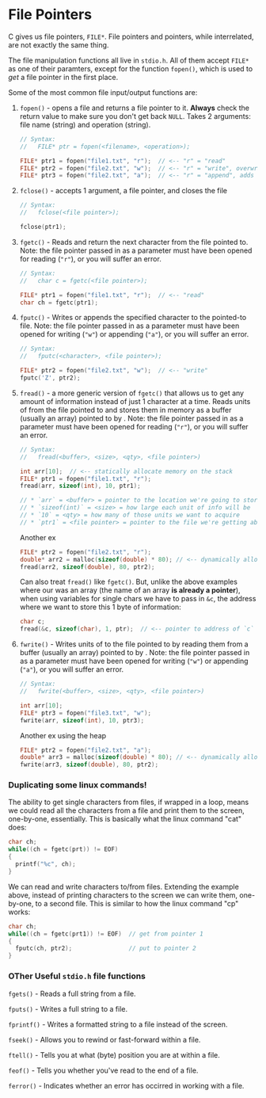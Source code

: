 # File Pointers

C gives us file pointers, `FILE*`. File pointers and pointers, while interrelated, are not exactly the same thing.

The file manipulation functions all live in `stdio.h`. All of them accept `FILE*` as one of their paramters, except for the function `fopen()`, which is used to _get_ a file pointer in the first place.

Some of the most common file input/output functions are:

1. `fopen()` - opens a file and returns a file pointer to it. **Always** check the return value to make sure you don't get back `NULL`. Takes 2 arguments: file name (string) and operation (string).

    ```C
    // Syntax:
    //   FILE* ptr = fopen(<filename>, <operation>);
    
    FILE* ptr1 = fopen("file1.txt", "r");  // <-- "r" = "read"
    FILE* ptr2 = fopen("file2.txt", "w");  // <-- "r" = "write", overwrites existing files
    FILE* ptr3 = fopen("file2.txt", "a");  // <-- "r" = "append", adds to the end of existing file
    ```

2. `fclose()` - accepts 1 argument, a file pointer, and closes the file

    ```C
    // Syntax:
    //   fclose(<file pointer>);
    
    fclose(ptr1);
    ```

3. `fgetc()` - Reads and return the next character from the file pointed to. Note: the file pointer passed in as a parameter must have been opened for reading (`"r"`), or you will suffer an error.

    ```C
    // Syntax:
    //   char c = fgetc(<file pointer>);
    
    FILE* ptr1 = fopen("file1.txt", "r");  // <-- "read"
    char ch = fgetc(ptr1);
    ```

4. `fputc()` - Writes or appends the specified character to the pointed-to file. Note: the file pointer passed in as a parameter must have been opened for writing (`"w"`) or appending (`"a"`), or you will suffer an error.

    ```C
    // Syntax:
    //   fputc(<character>, <file pointer>);
    
    FILE* ptr2 = fopen("file2.txt", "w");  // <-- "write"
    fputc('Z', ptr2);
    ```

5. `fread()` - a more generic version of `fgetc()` that allows us to get any amount of information instead of just 1 character at a time. Reads <qty> units of <size> from the file pointed to and stores them in memory as a buffer (usually an array) pointed to by <buffer>. Note: the file pointer passed in as a parameter must have been opened for reading (`"r"`), or you will suffer an error.

    ```C
    // Syntax:
    //   fread(<buffer>, <size>, <qty>, <file pointer>)

    int arr[10];  // <-- statically allocate memory on the stack
    FILE* ptr1 = fopen("file1.txt", "r");
    fread(arr, sizeof(int), 10, ptr1);
    
    // * `arr` = <buffer> = pointer to the location we're going to store in
    // * `sizeof(int)` = <size> = how large each unit of info will be
    // * `10` = <qty> = how many of those units we want to acquire
    // * `ptr1` = <file pointer> = pointer to the file we're getting above units from
    ```
    
    Another ex
    
    ```C
    FILE* ptr2 = fopen("file2.txt", "r");
    double* arr2 = malloc(sizeof(double) * 80); // <-- dynamically allocate memory on the heap
    fread(arr2, sizeof(double), 80, ptr2);
    ```

    Can also treat `fread()` like `fgetc()`. But, unlike the above examples where our <buffer> was an array (the name of an array **is already a pointer**), when using variables for single chars we have to pass in `&c`, the address where we want to store this 1 byte of information:
    
    ```C
    char c;
    fread(&c, sizeof(char), 1, ptr);  // <-- pointer to address of `c`
    ```

6. `fwrite()` - Writes <qty> units of <size> to the file pointed to by reading them from a buffer (usually an array) pointed to by <buffer>. Note: the file pointer passed in as a parameter must have been opened for writing (`"w"`) or appending (`"a"`), or you will suffer an error.

    ```C
    // Syntax:
    //   fwrite(<buffer>, <size>, <qty>, <file pointer>)

    int arr[10];
    FILE* ptr3 = fopen("file3.txt", "w");
    fwrite(arr, sizeof(int), 10, ptr3);
    ```
    
    Another ex using the heap
    
    ```C
    FILE* ptr2 = fopen("file2.txt", "a");
    double* arr3 = malloc(sizeof(double) * 80); // <-- dynamically allocated
    fwrite(arr3, sizeof(double), 80, ptr2);
    ```

### Duplicating some linux commands!

The ability to get single characters from files, if wrapped in a loop, means we could read all the characters from a file and print them to the screen, one-by-one, essentially. This is basically what the linux command "cat" does:

```C
char ch;
while((ch = fgetc(prt)) != EOF)
{
  printf("%c", ch);
}
```

We can read and write characters to/from files. Extending the example above, instead of printing characters to the screen we can write them, one-by-one, to a second file. This is similar to how the linux command "cp" works:

```C
char ch;
while((ch = fgetc(prt1)) != EOF)  // get from pointer 1
{
  fputc(ch, ptr2);                // put to pointer 2
}
```

### OTher Useful `stdio.h` file functions

`fgets()` - Reads a full string from a file.

`fputs()` - Writes a full string to a file.

`fprintf()` - Writes a formatted string to a file instead of the screen.

`fseek()` - Allows you to rewind or fast-forward within a file.

`ftell()` - Tells you at what (byte) position you are at within a file.

`feof()` - Tells you whether you've read to the end of a file.

`ferror()` - Indicates whether an error has occirred in working with a file.

